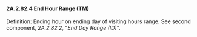 #### 2A.2.82.4 End Hour Range (TM)

Definition: Ending hour on ending day of visiting hours range. See second component, _2A.2.82.2_, "_End Day Range (ID)_".
